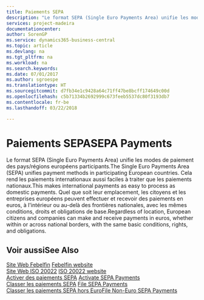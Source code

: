 ```yaml
---
title: Paiements SEPA
description: "Le format SEPA (Single Euro Payments Area) unifie les modes de paiement des pays/régions européens participants. Cela rend les paiements internationaux aussi faciles à traiter que les paiements nationaux. Quel que soit leur emplacement, les citoyens et les sociétés européens peuvent effectuer et recevoir des paiements en euros, dans ou au-delà des frontières nationales, avec les mêmes conditions, droits et obligations de base."
services: project-madeira
documentationcenter: 
author: SorenGP
ms.service: dynamics365-business-central
ms.topic: article
ms.devlang: na
ms.tgt_pltfrm: na
ms.workload: na
ms.search.keywords: 
ms.date: 07/01/2017
ms.author: sgroespe
ms.translationtype: HT
ms.sourcegitcommit: d7fb34e1c9428a64c71ff47be8bcff174649c00d
ms.openlocfilehash: c5b71334b2692999c673feeb5537dc80f3193db7
ms.contentlocale: fr-be
ms.lasthandoff: 03/22/2018

---
```

# <a name="sepa-payments"></a><span data-ttu-id="eb1ba-105">Paiements SEPA</span><span class="sxs-lookup"><span data-stu-id="eb1ba-105">SEPA Payments</span></span>
<span data-ttu-id="eb1ba-106">Le format SEPA (Single Euro Payments Area) unifie les modes de paiement des pays/régions européens participants.</span><span class="sxs-lookup"><span data-stu-id="eb1ba-106">The Single Euro Payments Area (SEPA) unifies payment methods in participating European countries.</span></span> <span data-ttu-id="eb1ba-107">Cela rend les paiements internationaux aussi faciles à traiter que les paiements nationaux.</span><span class="sxs-lookup"><span data-stu-id="eb1ba-107">This makes international payments as easy to process as domestic payments.</span></span> <span data-ttu-id="eb1ba-108">Quel que soit leur emplacement, les citoyens et les entreprises européens peuvent effectuer et recevoir des paiements en euros, à l'intérieur ou au-delà des frontières nationales, avec les mêmes conditions, droits et obligations de base.</span><span class="sxs-lookup"><span data-stu-id="eb1ba-108">Regardless of location, European citizens and companies can make and receive payments in euros, whether within or across national borders, with the same basic conditions, rights, and obligations.</span></span>  

## <a name="see-also"></a><span data-ttu-id="eb1ba-109">Voir aussi</span><span class="sxs-lookup"><span data-stu-id="eb1ba-109">See Also</span></span>  
 <span data-ttu-id="eb1ba-110">[Site Web Febelfin](http://go.microsoft.com/fwlink/?LinkId=275119) </span><span class="sxs-lookup"><span data-stu-id="eb1ba-110">[Febelfin website](http://go.microsoft.com/fwlink/?LinkId=275119) </span></span>  
 <span data-ttu-id="eb1ba-111">[Site Web ISO 20022](http://go.microsoft.com/fwlink/?LinkId=275120) </span><span class="sxs-lookup"><span data-stu-id="eb1ba-111">[ISO 20022 website](http://go.microsoft.com/fwlink/?LinkId=275120) </span></span>  
 <span data-ttu-id="eb1ba-112">[Activer des paiements SEPA](how-to-activate-sepa-payments.md) </span><span class="sxs-lookup"><span data-stu-id="eb1ba-112">[Activate SEPA Payments](how-to-activate-sepa-payments.md) </span></span>  
 <span data-ttu-id="eb1ba-113">[Classer les paiements SEPA](how-to-file-sepa-payments.md) </span><span class="sxs-lookup"><span data-stu-id="eb1ba-113">[File SEPA Payments](how-to-file-sepa-payments.md) </span></span>  
 [<span data-ttu-id="eb1ba-114">Classer les paiements SEPA hors Euro</span><span class="sxs-lookup"><span data-stu-id="eb1ba-114">File Non-Euro SEPA Payments</span></span>](how-to-file-non-euro-sepa-payments.md)

